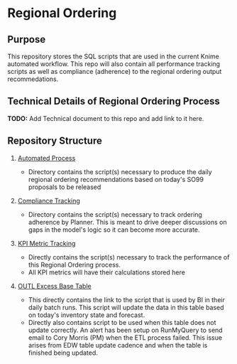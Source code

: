 # Regional Ordering

## Purpose

This repository stores the SQL scripts that are used in the current Knime automated workflow. This repo will also contain all performance tracking scripts as well as compliance (adherence) to the regional ordering output recommedations.

## Technical Details of Regional Ordering Process

**TODO:** Add Technical document to this repo and add link to it here.

## Repository Structure

1. [Automated Process](https://github.com/cmorris10-chwy/Regional-Ordering/tree/main/Automated%20Process/SQL)

     - Directory contains the script(s) necessary to produce the daily regional ordering recommendations based on today's SO99 proposals to be released

2. [Compliance Tracking](https://github.com/cmorris10-chwy/Regional-Ordering/tree/main/Compliance%20Tracking)

     - Directory contains the script(s) necessary to track ordering adherence by Planner. This is meant to drive deeper discussions on gaps in the model's logic so it can become more accurate.

3. [KPI Metric Tracking](https://github.com/cmorris10-chwy/Regional-Ordering/tree/main/KPI%20Metric%20Tracking)

     - Directly contains the script(s) necessary to track the performance of this Regional Ordering process.
     - All KPI metrics will have their calculations stored here

4. [OUTL Excess Base Table](https://github.com/cmorris10-chwy/Regional-Ordering/tree/main/OUTL%20Excess%20Base%20Table)

     - This directly contains the link to the script that is used by BI in their daily batch runs. This script will update the data in this table based on today's inventory state and forecast.
     - Directly also contains script to be used when this table does not update correctly. An alert has been setup on RunMyQuery to send email to Cory Morris (PM) when the ETL process failed. This issue arises from EDW table update cadence and when the table is finished being updated.
